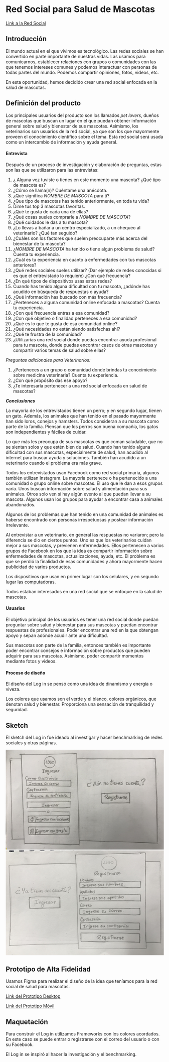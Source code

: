 # Red Social para Salud de Mascotas

[Link a la Red Social](https://dodamaticorena.github.io/lim-2018-05-bc-core-pm-socialnetwork/src/)

## Introducción

El mundo actual en el que vivimos es tecnológico. Las redes sociales se han convertido en parte importante de nuestras vidas. Las usamos para comunicarnos, establecer relaciones con grupos o comunidades con las que tenemos intereses comunes y podemos interactuar con personas de todas partes del mundo. Podemos compartir opiniones, fotos, videos, etc. 

En esta oportunidad, hemos decidido crear una red social enfocada en la salud de mascotas.

## Definición del producto

Los principales usuarios del producto son los llamados _pet lovers_, dueños de mascotas que buscan un lugar en el que puedan obtener información general sobre salud y bienestar de sus mascotas. Asimismo, los veterinarios son usuarios de la red social, ya que son los que mayormente proveen el conocimiento científico sobre el tema. Esta red social será usada como un intercambio de información y ayuda general.

#### Entrevista

Después de un proceso de investigación y elaboración de preguntas, estas son las que se utilizaron para las entrevistas:

1. ¿ Alguna vez tuviste o tienes en este momento una mascota? ¿Qué tipo de mascota es?
2. ¿Cómo se llama(n)? Cuéntame una anécdota.
3. ¿Qué significa _NOMBRE DE MASCOTA_ para ti?
4. ¿Que tipo de mascotas has tenido anteriormente, en toda tu vida?
5. Dime tus top 3 mascotas favoritas.
6. ¿Qué te gusta de cada una de ellas?
7. ¿Qué cosas sueles comprarle a _NOMBRE DE MASCOTA_?
8. ¿Qué cuidados le das a tu mascota? 
9. ¿Lo llevas a bañar a un centro especializado, a un chequeo al veterinario? ¿Qué tan seguido?
10. ¿Cuáles son los factores que suelen preocuparte más acerca del bienestar de tu mascota?
11. ¿_NOMBRE DE MASCOTA_ ha tenido o tiene algún problema de salud? Cuenta tu experiencia. 
12. ¿Cuál es tu experiencia en cuanto a enfermedades con tus mascotas anteriores?
13. ¿Qué redes sociales sueles utilizar? (Dar ejemplo de redes conocidas si es que el entrevistado lo requiere) ¿Con qué frecuencia?
14. ¿En qué tipos de dispositivos usas estas redes?
15. Cuando has tenido alguna dificultad con tu mascota, ¿adónde has acudido en búsqueda de respuestas o ayuda?
16. ¿Qué información has buscado con más frecuencia?
17. ¿Perteneces a alguna comunidad online enfocada a mascotas? Cuenta tu experiencia.
18. ¿Con qué frecuencia entras a esa comunidad?
19. ¿Con qué objetivo o finalidad perteneces a esa comunidad?
20. ¿Qué es lo que te gusta de esa comunidad online?
21. ¿Qué necesidades no están siendo satisfechas ahí?
22. ¿Qué te frustra de la comunidad?
23. ¿Utilizarías una red social donde puedas encontrar ayuda profesional para tu mascota, donde puedas encontrar casos de otras mascotas y compartir varios temas de salud sobre ellas?

_Preguntas adicionales para Veterinarios:_

1. ¿Perteneces a un grupo o comunidad donde brindas tu conocimiento sobre medicina veterinaria? Cuenta tu experiencia.
2. ¿Con qué propósito das ese apoyo?
3. ¿Te interesaría pertenecer a una red social enfocada en salud de mascotas? 

**_Conclusiones_**

La mayoría de los entrevistados tienen un perro; y en segundo lugar, tienen un gato. Además, los animales que han tenido en el pasado mayormente han sido loros, conejos y hamsters. Todos consideran a su mascota como parte de la familia. Piensan que los perros son buena compañía, los gatos son independientes y fáciles de cuidar.

Lo que más les preocupa de sus mascotas es que coman saludable, que no se sientan solos y que estén bien de salud. Cuando han tenido alguna dificultad con sus mascotas, especialmente de salud, han acudido al internet para buscar ayuda y soluciones. También han acudido a un veterinario cuando el problema era más grave.

Todos los entrevistados usan Facebook como red social primaria, algunos también utilizan Instagram. La mayoría pertenece o ha pertenecido a una comunidad o grupo online sobre mascotas. El uso que le dan a esos grupos varía. Unos buscan información sobre salud y alimentación para sus animales. Otros solo ven si hay algún evento al que puedan llevar a su mascota. Algunos usan los grupos para ayudar a encontrar casa a animales abandonados.

Algunos de los problemas que han tenido en una comunidad de animales es haberse encontrado con personas irrespetuosas y postear información irrelevante.

Al entrevistar a un veterinario, en general las respuestas no variaron; pero la diferencia se dio en ciertos puntos. Uno es que los veterinarios cuidan mejor a sus mascotas, y previenen enfermedades. Ellos pertenecen a varios grupos de Facebook en los que la idea es compartir información sobre enfermedades de mascotas, actualizaciones, ayuda, etc. El problema es que se perdió la finalidad de esas comunidades y ahora mayormente hacen publicidad de varios productos. 

Los dispositivos que usan en primer lugar son los celulares, y en segundo lugar las computadoras.

Todos estaban interesados en una red social que se enfoque en la salud de mascotas.


#### Usuarios

El objetivo principal de los usuarios es tener una red social donde puedan preguntar sobre salud y bienestar para sus mascotas y puedan encontrar respuestas de profesionales. Poder encontrar una red en la que obtengan apoyo y sepan adónde acudir ante una dificultad.

Sus mascotas son parte de la familia, entonces también es importante poder encontrar consejos e información sobre productos que pueden adquirir para sus mascotas. Asimismo, poder compartir momentos mediante fotos y videos.


#### Proceso de diseño

El diseño del Log in se pensó como una idea de dinamismo y energía o viveza.

Los colores que usamos son el verde y el blanco, colores orgánicos, que denotan salud y bienestar. Proporciona una sensación de tranquilidad y seguridad. 


## Sketch

El sketch del Log in fue ideado al investigar y hacer benchmarking de redes sociales y otras páginas. 

![Sin titulo](/img/sketch-1-social-network.JPG)
![Sin titulo](/img/sketch-2-social-network.JPG)


## Prototipo de Alta Fidelidad

Usamos Figma para realizar el diseño de la idea que teníamos para la red social de salud para mascotas. 

[Link del Prototipo Desktop](https://www.figma.com/proto/GlXkQ89W0gJkBgm7usXQ8fiP/Pr-Red-Social-Desktop?scaling=min-zoom&node-id=1%3A2)

[Link del Prototipo Móvil](https://www.figma.com/proto/F0WdstzVNrQ8AAp45HvU6rSg/Pr-Red-Social-Movil?scaling=min-zoom&node-id=2%3A6)


## Maquetación 

Para construir el Log in utilizamos Frameworks con los colores acordados. En este caso se puede entrar o registrarse con el correo del usuario o con su Facebook.

El Log in se inspiró al hacer la investigación y el benchmarking. 


